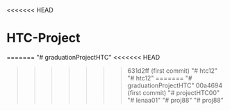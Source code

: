 <<<<<<< HEAD
# HTC-Project
=======
"# graduationProjectHTC" 
<<<<<<< HEAD
>>>>>>> 631d2ff (first commit)
"# htc12" 
"# htc12" 
=======
"# graduationProjectHTC" 
>>>>>>> 00a4694 (first commit)
"# projectHTC00" 
"# lenaa01" 
"# proj88" 
"# proj88" 
